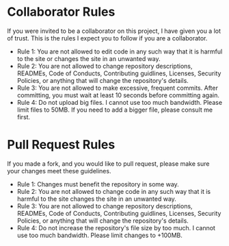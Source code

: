 # Collaborator Rules

If you were invited to be a collaborator on this project, I have given you a lot of trust. This is the rules I expect you to follow if you are a collaborator.

- Rule 1: You are not allowed to edit code in any such way that it is harmful to the site or changes the site in an unwanted way.
- Rule 2: You are not allowed to change repository descriptions, READMEs, Code of Conducts, Contributing guidlines, Licenses, Security Policies, or anything that will change the repository's details.
- Rule 3: You are not allowed to make excessive, frequent commits. After committing, you must wait at least 10 seconds before committing again.
- Rule 4: Do not upload big files. I cannot use too much bandwidth. Please limit files to 50MB. If you need to add a bigger file, please consult me first.

# Pull Request Rules

If you made a fork, and you would like to pull request, please make sure your changes meet these guidelines.

- Rule 1: Changes must benefit the repository in some way.
- Rule 2: You are not allowed to change code in any such way that it is harmful to the site changes the site in an unwanted way.
- Rule 3: You are not allowed to change repository descriptions, READMEs, Code of Conducts, Contributing guidlines, Licenses, Security Policies, or anything that will change the repository's details.
- Rule 4: Do not increase the repository's file size by too much. I cannot use too much bandwidth. Please limit changes to +100MB.
